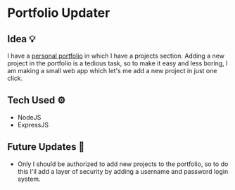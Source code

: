 # Portfolio Updater

## Idea 💡
I have a [personal portfolio](https://shreyazz-dev.online/) in which I have a projects section. Adding a new project in the portfolio is a tedious task, so to make it easy and less boring, I am making a small web app which let's me add a new project in just one click. 

## Tech Used ⚙️
- NodeJS
- ExpressJS

## Future Updates 🥁
- Only I should be authorized to add new projects to the portfolio, so to do this I'll add a layer of security by adding a username and password login system. 